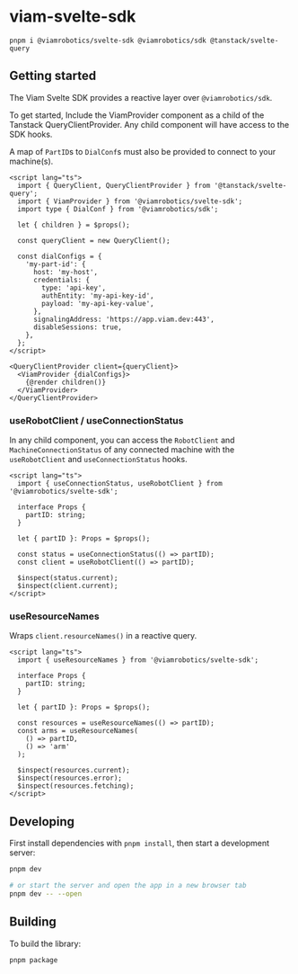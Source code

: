# viam-svelte-sdk

`pnpm i @viamrobotics/svelte-sdk @viamrobotics/sdk @tanstack/svelte-query`

## Getting started

The Viam Svelte SDK provides a reactive layer over `@viamrobotics/sdk`.

To get started, Include the ViamProvider component as a child of the Tanstack QueryClientProvider. Any child component will have access to the SDK hooks.

A map of `PartID`s to `DialConf`s must also be provided to connect to your machine(s).

```svelte
<script lang="ts">
  import { QueryClient, QueryClientProvider } from '@tanstack/svelte-query';
  import { ViamProvider } from '@viamrobotics/svelte-sdk';
  import type { DialConf } from '@viamrobotics/sdk';

  let { children } = $props();

  const queryClient = new QueryClient();

  const dialConfigs = {
    'my-part-id': {
      host: 'my-host',
      credentials: {
        type: 'api-key',
        authEntity: 'my-api-key-id',
        payload: 'my-api-key-value',
      },
      signalingAddress: 'https://app.viam.dev:443',
      disableSessions: true,
    },
  };
</script>

<QueryClientProvider client={queryClient}>
  <ViamProvider {dialConfigs}>
    {@render children()}
  </ViamProvider>
</QueryClientProvider>
```

### useRobotClient / useConnectionStatus

In any child component, you can access the `RobotClient` and `MachineConnectionStatus` of any connected machine with the `useRobotClient` and `useConnectionStatus` hooks.

```svelte
<script lang="ts">
  import { useConnectionStatus, useRobotClient } from '@viamrobotics/svelte-sdk';

  interface Props {
    partID: string;
  }

  let { partID }: Props = $props();

  const status = useConnectionStatus(() => partID);
  const client = useRobotClient(() => partID);

  $inspect(status.current);
  $inspect(client.current);
</script>
```

### useResourceNames

Wraps `client.resourceNames()` in a reactive query.

```svelte
<script lang="ts">
  import { useResourceNames } from '@viamrobotics/svelte-sdk';

  interface Props {
    partID: string;
  }

  let { partID }: Props = $props();

  const resources = useResourceNames(() => partID);
  const arms = useResourceNames(
    () => partID,
    () => 'arm'
  );

  $inspect(resources.current);
  $inspect(resources.error);
  $inspect(resources.fetching);
</script>
```

## Developing

First install dependencies with `pnpm install`, then start a development server:

```bash
pnpm dev

# or start the server and open the app in a new browser tab
pnpm dev -- --open
```

## Building

To build the library:

```bash
pnpm package
```

